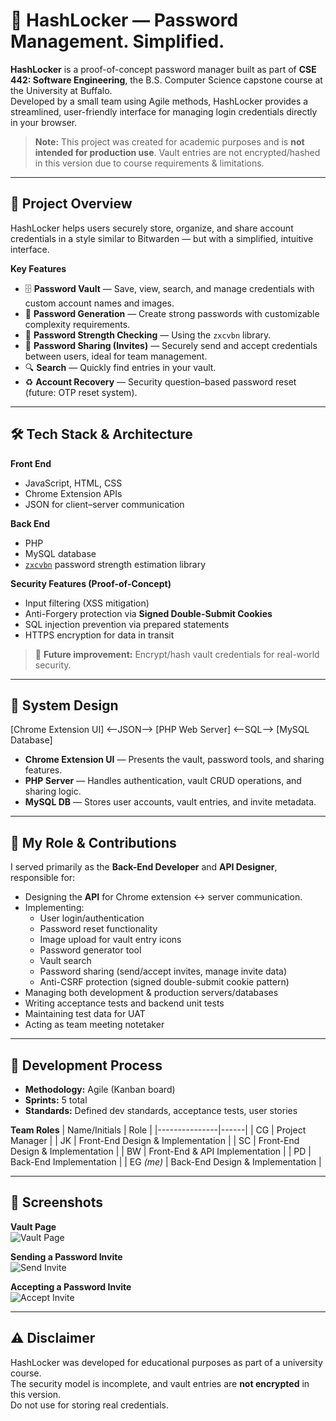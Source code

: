 # 🔐 HashLocker — Password Management. Simplified.

**HashLocker** is a proof-of-concept password manager built as part of **CSE 442: Software Engineering**, the B.S. Computer Science capstone course at the University at Buffalo.  
Developed by a small team using Agile methods, HashLocker provides a streamlined, user-friendly interface for managing login credentials directly in your browser.

> **Note:** This project was created for academic purposes and is **not intended for production use**. Vault entries are not encrypted/hashed in this version due to course requirements & limitations.

---

## 📌 Project Overview
HashLocker helps users securely store, organize, and share account credentials in a style similar to Bitwarden — but with a simplified, intuitive interface.

**Key Features**
- 🗄 **Password Vault** — Save, view, search, and manage credentials with custom account names and images.
- 🔑 **Password Generation** — Create strong passwords with customizable complexity requirements.
- 📏 **Password Strength Checking** — Using the `zxcvbn` library.
- 🤝 **Password Sharing (Invites)** — Securely send and accept credentials between users, ideal for team management.
- 🔍 **Search** — Quickly find entries in your vault.
- ♻ **Account Recovery** — Security question–based password reset (future: OTP reset system).

---

## 🛠 Tech Stack & Architecture

**Front End**
- JavaScript, HTML, CSS  
- Chrome Extension APIs  
- JSON for client–server communication  

**Back End**
- PHP  
- MySQL database  
- [`zxcvbn`](https://github.com/bjeavons/zxcvbn-php) password strength estimation library  

**Security Features (Proof-of-Concept)**
- Input filtering (XSS mitigation)  
- Anti-Forgery protection via **Signed Double-Submit Cookies**  
- SQL injection prevention via prepared statements  
- HTTPS encryption for data in transit  

> 🚧 **Future improvement:** Encrypt/hash vault credentials for real-world security.

---

## 📂 System Design

[Chrome Extension UI] <--JSON--> [PHP Web Server] <--SQL--> [MySQL Database]

- **Chrome Extension UI** — Presents the vault, password tools, and sharing features.  
- **PHP Server** — Handles authentication, vault CRUD operations, and sharing logic.  
- **MySQL DB** — Stores user accounts, vault entries, and invite metadata.

---

## 👤 My Role & Contributions

I served primarily as the **Back-End Developer** and **API Designer**, responsible for:
- Designing the **API** for Chrome extension ↔ server communication.
- Implementing:
  - User login/authentication
  - Password reset functionality
  - Image upload for vault entry icons
  - Password generator tool
  - Vault search
  - Password sharing (send/accept invites, manage invite data)
  - Anti-CSRF protection (signed double-submit cookie pattern)
- Managing both development & production servers/databases
- Writing acceptance tests and backend unit tests
- Maintaining test data for UAT
- Acting as team meeting notetaker

---

## 📅 Development Process
- **Methodology:** Agile (Kanban board)  
- **Sprints:** 5 total  
- **Standards:** Defined dev standards, acceptance tests, user stories  

**Team Roles**
| Name/Initials | Role |
|---------------|------|
| CG | Project Manager |
| JK | Front-End Design & Implementation |
| SC | Front-End Design & Implementation |
| BW | Front-End & API Implementation |
| PD | Back-End Implementation |
| EG *(me)* | Back-End Design & Implementation |

---

## 📸 Screenshots

**Vault Page**  
![Vault Page](docs/screenshots/vault-page.png)

**Sending a Password Invite**  
![Send Invite](docs/screenshots/send-invite.png)

**Accepting a Password Invite**  
![Accept Invite](docs/screenshots/accept-invite.png)

---

## ⚠ Disclaimer
HashLocker was developed for educational purposes as part of a university course.  
The security model is incomplete, and vault entries are **not encrypted** in this version.  
Do not use for storing real credentials.

